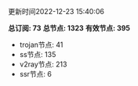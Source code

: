更新时间2022-12-23 15:40:06

**总订阅: 73**
**总节点: 1323**
**有效节点: 395**
- trojan节点: 41
- ss节点: 135
- v2ray节点: 213
- ssr节点: 6
